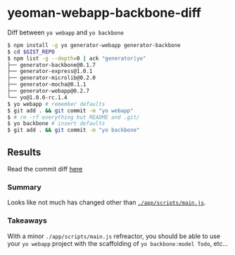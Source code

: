 yeoman-webapp-backbone-diff
===========================

Diff between `yo webapp` and `yo backbone`

```bash
$ npm install -g yo generator-webapp generator-backbone
$ cd $GIST_REPO
$ npm list -g --depth=0 | ack "generator|yo"
├── generator-backbone@0.1.7
├── generator-express@1.0.1
├── generator-microlib@0.2.0
├── generator-mocha@0.1.1
├── generator-webapp@0.2.7
└── yo@1.0.0-rc.1.4
$ yo webapp # remember defaults
$ git add . && git commit -m "yo webapp"
$ # rm -rf everything but README and .git/
$ yo backbone # insert defaults
$ git add . && git commit -m "yo backbone"
```

## Results ##

Read the commit diff [here](https://github.com/tomfuertes/yeoman-webapp-backbone-diff/commit/9c096659534722018eee96714bd54b438f5c1ce8)

### Summary ###

Looks like not much has changed other than [`./app/scripts/main.js`](https://github.com/tomfuertes/yeoman-webapp-backbone-diff/blob/master/app/scripts/main.js).

### Takeaways ###

With a minor `./app/scripts/main.js` refreactor, you should be able to use your `yo webapp` project with the scaffolding of `yo backbone:model Todo`, etc...